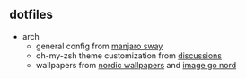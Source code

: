 ## dotfiles

- arch
  - general config from [manjaro sway](https://github.com/manjaro-sway)
  - oh-my-zsh theme customization from [discussions](https://github.com/ohmyzsh/ohmyzsh/discussions/10577)
  - wallpapers from [nordic wallpapers](https://github.com/linuxdotexe/nordic-wallpapers) and [image go nord](https://ign.schrodinger-hat.it/)
